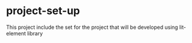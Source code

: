 # project-set-up
This project include the set for the project that will be developed using lit-element library
